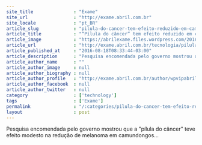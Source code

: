 ```yaml
---
site_title               : "Exame"
site_url                 : "http://exame.abril.com.br"
site_locale              : "pt_BR"
article_slug             : "pilula-do-cancer-tem-efeito-reduzido-em-camundongos"
article_title            : "“Pílula do câncer” tem efeito reduzido em camundongos"
article_image            : "https://abrilexame.files.wordpress.com/2016/09/size_960_16_9_remedios22.jpg?quality=70&strip=all&w=960"
article_url              : "http://exame.abril.com.br/tecnologia/pilula-do-cancer-tem-efeito-reduzido-em-camundongos/"
article_published_at     : "2016-08-18T08:33:44-03:00"
article_description      : "Pesquisa encomendada pelo governo mostrou que a 'pílula do câncer' teve efeito modesto na redução de melanoma em camundongos..."
article_author_name      : ""
article_author_image     : null
article_author_biography : null
article_author_profile   : "http://exame.abril.com.br/author/wpvipabril/"
article_author_facebook  : null
article_author_twitter   : null
category                 : ['technology']
tags                     : ['Exame']
permalink                : "/:categories/pilula-do-cancer-tem-efeito-reduzido-em-camundongos/"
layout                   : post
---
```


Pesquisa encomendada pelo governo mostrou que a "pílula do câncer" teve efeito modesto na redução de melanoma em camundongos...
